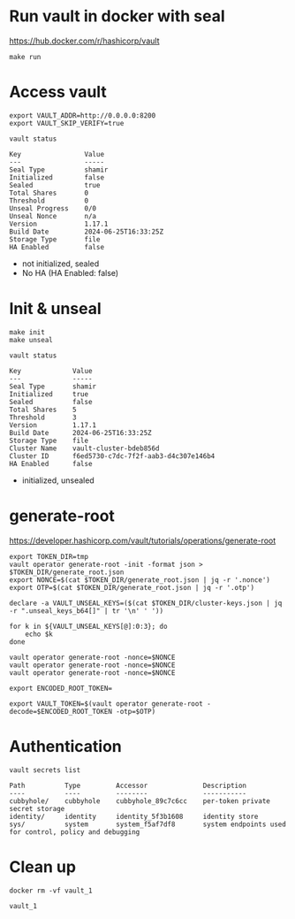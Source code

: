 # Run vault in docker with seal

https://hub.docker.com/r/hashicorp/vault

```
make run
```

# Access vault

```
export VAULT_ADDR=http://0.0.0.0:8200
export VAULT_SKIP_VERIFY=true

vault status

Key                Value
---                -----
Seal Type          shamir
Initialized        false
Sealed             true
Total Shares       0
Threshold          0
Unseal Progress    0/0
Unseal Nonce       n/a
Version            1.17.1
Build Date         2024-06-25T16:33:25Z
Storage Type       file
HA Enabled         false
```

- not initialized, sealed
- No HA (HA Enabled: false)

# Init & unseal

```
make init
make unseal

vault status

Key             Value
---             -----
Seal Type       shamir
Initialized     true
Sealed          false
Total Shares    5
Threshold       3
Version         1.17.1
Build Date      2024-06-25T16:33:25Z
Storage Type    file
Cluster Name    vault-cluster-bdeb856d
Cluster ID      f6ed5730-c7dc-7f2f-aab3-d4c307e146b4
HA Enabled      false
```

- initialized, unsealed

# generate-root

https://developer.hashicorp.com/vault/tutorials/operations/generate-root

```
export TOKEN_DIR=tmp
vault operator generate-root -init -format json > $TOKEN_DIR/generate_root.json
export NONCE=$(cat $TOKEN_DIR/generate_root.json | jq -r '.nonce')
export OTP=$(cat $TOKEN_DIR/generate_root.json | jq -r '.otp')

declare -a VAULT_UNSEAL_KEYS=($(cat $TOKEN_DIR/cluster-keys.json | jq -r ".unseal_keys_b64[]" | tr '\n' ' '))

for k in ${VAULT_UNSEAL_KEYS[@]:0:3}; do
    echo $k
done

vault operator generate-root -nonce=$NONCE
vault operator generate-root -nonce=$NONCE
vault operator generate-root -nonce=$NONCE

export ENCODED_ROOT_TOKEN=

export VAULT_TOKEN=$(vault operator generate-root -decode=$ENCODED_ROOT_TOKEN -otp=$OTP)
```

# Authentication

```
vault secrets list

Path          Type         Accessor              Description
----          ----         --------              -----------
cubbyhole/    cubbyhole    cubbyhole_89c7c6cc    per-token private secret storage
identity/     identity     identity_5f3b1608     identity store
sys/          system       system_f5af7df8       system endpoints used for control, policy and debugging
```

# Clean up

```
docker rm -vf vault_1

vault_1
```
